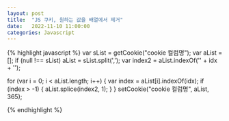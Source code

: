 ```yaml
---
layout: post
title:  "JS 쿠키, 원하는 값을 배열에서 제거"
date:   2022-11-10 11:00:00
categories: Javascript
---
```


{% highlight javascript %}
var sList = getCookie("cookie 컬럼명");
var aList = [];
if (null !== sList) aList = sList.split(',');
var index2 = aList.indexOf('' + idx + '');

for (var i = 0; i < aList.length; i++) {
    var index = aList[i].indexOf(idx);
    if (index > -1) {
        aList.splice(index2, 1);
    }
}
setCookie("cookie 컬럼명", aList, 365);

{% endhighlight %}

